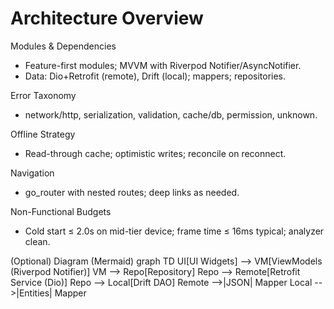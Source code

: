 # Architecture Overview

Modules & Dependencies
- Feature-first modules; MVVM with Riverpod Notifier/AsyncNotifier.
- Data: Dio+Retrofit (remote), Drift (local); mappers; repositories.

Error Taxonomy
- network/http, serialization, validation, cache/db, permission, unknown.

Offline Strategy
- Read-through cache; optimistic writes; reconcile on reconnect.

Navigation
- go_router with nested routes; deep links as needed.

Non-Functional Budgets
- Cold start ≤ 2.0s on mid-tier device; frame time ≤ 16ms typical; analyzer clean.

(Optional) Diagram (Mermaid)
graph TD
  UI[UI Widgets] --> VM[ViewModels (Riverpod Notifier)]
  VM --> Repo[Repository]
  Repo --> Remote[Retrofit Service (Dio)]
  Repo --> Local[Drift DAO]
  Remote -->|JSON| Mapper
  Local -->|Entities| Mapper
